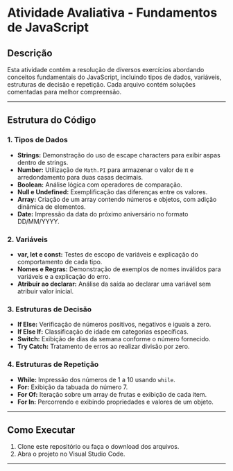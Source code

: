 # Atividade Avaliativa - Fundamentos de JavaScript

## Descrição
Esta atividade contém a resolução de diversos exercícios abordando conceitos fundamentais do JavaScript, incluindo tipos de dados, variáveis, estruturas de decisão e repetição. Cada arquivo contém soluções comentadas para melhor compreensão.

---

## Estrutura do Código

### 1. Tipos de Dados

- **Strings:** Demonstração do uso de escape characters para exibir aspas dentro de strings.
- **Number:** Utilização de `Math.PI` para armazenar o valor de π e arredondamento para duas casas decimais.
- **Boolean:** Análise lógica com operadores de comparação.
- **Null e Undefined:** Exemplificação das diferenças entre os valores.
- **Array:** Criação de um array contendo números e objetos, com adição dinâmica de elementos.
- **Date:** Impressão da data do próximo aniversário no formato DD/MM/YYYY.

### 2. Variáveis

- **var, let e const:** Testes de escopo de variáveis e explicação do comportamento de cada tipo.
- **Nomes e Regras:** Demonstração de exemplos de nomes inválidos para variáveis e a explicação do erro.
- **Atribuir ao declarar:** Análise da saída ao declarar uma variável sem atribuir valor inicial.

### 3. Estruturas de Decisão

- **If Else:** Verificação de números positivos, negativos e iguais a zero.
- **If Else If:** Classificação de idade em categorias específicas.
- **Switch:** Exibição de dias da semana conforme o número fornecido.
- **Try Catch:** Tratamento de erros ao realizar divisão por zero.

### 4. Estruturas de Repetição

- **While:** Impressão dos números de 1 a 10 usando `while`.
- **For:** Exibição da tabuada do número 7.
- **For Of:** Iteração sobre um array de frutas e exibição de cada item.
- **For In:** Percorrendo e exibindo propriedades e valores de um objeto.

---

## Como Executar

1. Clone este repositório ou faça o download dos arquivos.
2. Abra o projeto no Visual Studio Code.


---
